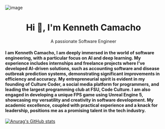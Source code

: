 ![image](https://user-images.githubusercontent.com/124224384/228398225-460670b8-2570-40e5-8c0b-cbecde913d45.png)
### <h1 align="center">Hi 👋, I'm Kenneth Camacho</h1>
<p align="center">A passionate Software Engineer</p>
<h4>I am Kenneth Camacho, I am deeply immersed in the world of software engineering, with a particular focus on AI and deep learning. My experience includes internships and freelance projects where I've developed AI-driven solutions, such as accounting software and disease outbreak prediction systems, demonstrating significant improvements in efficiency and accuracy. My entrepreneurial spirit is evident in my founding of Culture Coder, a social media platform for programmers, and leading the largest programming club at FSU, Code Culture. I am also engaged in developing a unique FPS game using Unreal Engine 5, showcasing my versatility and creativity in software development. My academic excellence, coupled with practical experience and a knack for leadership, positions me as a promising talent in the tech industry.</h4>

[![Anurag's GitHub stats](https://github-readme-stats.vercel.app/api?username=kennethcxv)](https://github.com/anuraghazra/github-readme-stats)
